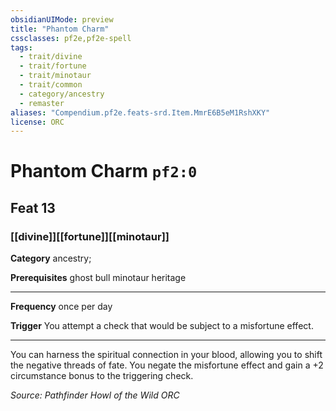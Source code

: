 ```yaml
---
obsidianUIMode: preview
title: "Phantom Charm"
cssclasses: pf2e,pf2e-spell
tags:
  - trait/divine
  - trait/fortune
  - trait/minotaur
  - trait/common
  - category/ancestry
  - remaster
aliases: "Compendium.pf2e.feats-srd.Item.MmrE6B5eM1RshXKY"
license: ORC
---
```

# Phantom Charm `pf2:0`
## Feat 13
### [[divine]][[fortune]][[minotaur]]

**Category** ancestry; 



**Prerequisites** ghost bull minotaur heritage
* * *
**Frequency** once per day

**Trigger** You attempt a check that would be subject to a misfortune effect.

* * *

You can harness the spiritual connection in your blood, allowing you to shift the negative threads of fate. You negate the misfortune effect and gain a +2 circumstance bonus to the triggering check.

*Source: Pathfinder Howl of the Wild*
*ORC*